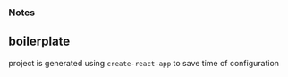 ### Notes

## boilerplate

project is generated using `create-react-app` to save time of configuration
